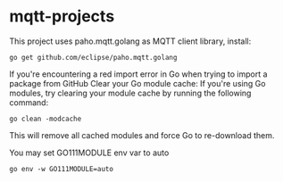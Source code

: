 # mqtt-projects

This project uses paho.mqtt.golang as MQTT client library, install:
```console
go get github.com/eclipse/paho.mqtt.golang
```

If you're encountering a red import error in Go when trying to import a package from GitHub
Clear your Go module cache: If you're using Go modules, try clearing your module cache by running the following command:
```console
go clean -modcache
```
This will remove all cached modules and force Go to re-download them.

You may set GO111MODULE env var to auto
```console
go env -w GO111MODULE=auto
```
